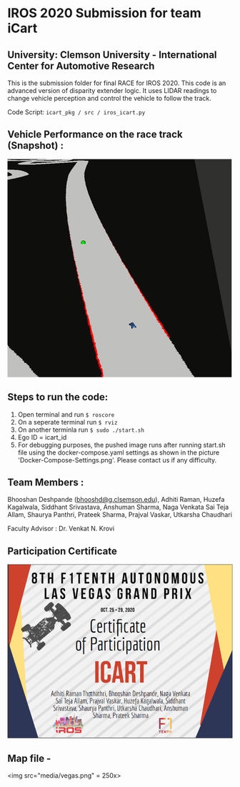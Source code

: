 # IROS 2020 Submission for team iCart 
## University: Clemson University - International Center for Automotive Research
This is the submission folder for final RACE for IROS 2020. This code is an advanced version of disparity extender logic. It uses LIDAR readings to change vehicle perception and control the vehicle to follow the track. 

Code Script: `icart_pkg / src / iros_icart.py`

## Vehicle Performance on the race track (Snapshot) :
![](GIF.gif)

## Steps to run the code: 
1. Open terminal and run `$ roscore` 
2. On a seperate terminal run `$ rviz` 
3. On another terminla run `$ sudo ./start.sh`
4. Ego ID = icart_id
5. For debugging purposes, the pushed image runs after running start.sh file using the docker-compose.yaml settings as shown in the picture 'Docker-Compose-Settings.png'. Please contact us if any difficulty. 

## Team Members :
Bhooshan Deshpande (bhooshd@g.clsemson.edu), Adhiti Raman, Huzefa Kagalwala, Siddhant Srivastava, Anshuman Sharma, Naga Venkata Sai Teja Allam, Shaurya Panthri, Prateek Sharma, Prajval Vaskar, Utkarsha Chaudhari

Faculty Advisor :
Dr. Venkat N. Krovi

## Participation Certificate
<img src="media/certificate.PNG">

## Map file - 
<img src="media/vegas.png" = 250x>

